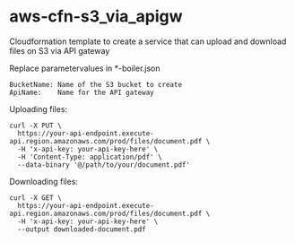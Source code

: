 # aws-cfn-s3_via_apigw
Cloudformation template to create a service that can upload and download files on S3 via API gateway

Replace parametervalues in *-boiler.json 
```
BucketName: Name of the S3 bucket to create
ApiName:    Name for the API gateway 

```

Uploading files:
```
curl -X PUT \
  https://your-api-endpoint.execute-api.region.amazonaws.com/prod/files/document.pdf \
  -H 'x-api-key: your-api-key-here' \
  -H 'Content-Type: application/pdf' \
  --data-binary '@/path/to/your/document.pdf'
```
Downloading files:
```
curl -X GET \
  https://your-api-endpoint.execute-api.region.amazonaws.com/prod/files/document.pdf \
  -H 'x-api-key: your-api-key-here' \
  --output downloaded-document.pdf
```